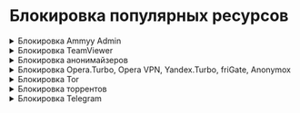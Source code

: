 # Блокировка популярных ресурсов

<details>

<summary>Блокировка Ammyy Admin</summary>

**Ammyy Admin** - это система, удаленного доступа и администрирования. Чтобы заблокировать систему, выполните следующие настройки:

1\. Откройте раздел **Правила трафика -> Объекты** и создайте объект типа **Домен** с доменным именем rl.ammyy.com:

![](/.gitbook/assets/aliases1.png)

2\. Перейдите на вкладку **Правила трафика -> Файрвол -> FORWARD**, создайте и включите правило запрета для нужных пользователей или групп. В поле **Назначение** выберите объект, созданный в пункте 1:

![](/.gitbook/assets/firewall7.png)

</details>

<details>

<summary>Блокировка TeamViewer</summary>

**TeamViewer** - это программное обеспечение для удаленного доступа и управления компьютерами. Его можно заблокировать с помощью [Контроля приложений](/settings/security-profiles/application-control.md).

1\. Перейдите в раздел **Профили безопасности -> Контроль приложений**. Создайте новый профиль для TeamViewer с действием **Запретить**:

![](/.gitbook/assets/application-control1.png)

2\. В разделе **Правила трафика -> Файрвол** добавьте и включите разрешающее правило с профилем, созданным в пункте 1.

</details>

<details>

<summary>Блокировка анонимайзеров</summary>

Заблокировать анонимайзеры можно в разделе **Правила трафика** тремя способами:

1\. Анонимайзеры, работающие по протоколам HTTP(S), блокируются в разделе **Правила трафика -> [Контент-фильтр](/settings/access-rules/content-filter/)**. Для этого создайте правило, в котором запретите категорию сайтов **Анонимайзеры**:

![](/.gitbook/assets/content-filter5.png)

2\. Чтобы предотвратить обход **Контент-фильтра**, создайте правило, которое будет блокировать прямые обращения по IP-адресам в Контент-фильтре:

![](/.gitbook/assets/content-filter12.png)

3\. Для блокировки VPN-анонимайзеров, использующих протокол PPTP, достаточно заблокировать протокол GRE в правилах **[Файрвола](/settings/access-rules/firewall.md)**:

![](/.gitbook/assets/firewall8.png)

</details>

<details>

<summary>Блокировка Opera.Turbo, Opera VPN, Yandex.Turbo, friGate, Anonymox</summary>

Чтобы заблокировать функции браузеров, которые используются для обхода контентной фильтрации, воспользуйтесь модулем [Предотвращение вторжений](/settings/access-rules/ips/README.md).

1\. Перейдите в раздел **Профили безопасности -> Предотвращение вторжений**. Создайте новый профиль.

2\. Нажмите **Добавить сигнатуру** и создайте правило, блокирующее группу сигнатур **Анонимайзеры**:

![](/.gitbook/assets/ips-security-profiles6.png)

3\. Нажмите **Сохранить**.

4\. В разделе **Правила трафика -> Файрвол** добавьте и включите разрешающее правило с профилем, созданным ранее.

</details>

<details>

<summary>Блокировка Tor</summary>

**Tor** - специально разработанное программное обеспечение и среда прокси-серверов, предназначенная для обхода различного рода блокировок, поэтому полностью заблокировать его сейчас невозможно.

Для противодействия использованию сети Tor, а также для журналирования попыток подключения к ней и ее использования выполните следующие настройки:

1\. В разделе **Профили безопасности -> [Предотвращение вторжений](/settings/security-profiles/ips-profiles.md)** создайте профиль.

2\. Нажмите **Добавить сигнатуру** и создайте правило для группы сигнатур **Блокирование атак**:

![](/.gitbook/assets/ips-security-profiles7.png)

3\. В разделе **Профили безопасности -> [Контроль приложений](/settings/security-profiles/application-control.md)** добавьте профиль, запрещающий приложение Tor:

![](/.gitbook/assets/application-control2.png)

4\. В разделе **Правила трафика -> Файрвол** добавьте и включите разрешающее правило с профилями **Предотвращения вторжений** и **Контроля приложений**, созданными ранее.

</details>

<details>

<summary>Блокировка торрентов</summary>

**BitTorrent** - P2P-протокол, предназначенный для обмена файлами через интернет.

Для ограничения возможности использования торрентов выполните следующие настройки:

1\. Запретите протокол BitTorrent с помощью правила в разделе **Профили безопасности -> [Контроль приложений](/settings/security-profiles/application-control.md)**:

![](/.gitbook/assets/application-control3.png)

2\. В разделе **Правила трафика -> Файрвол** добавьте и включите разрешающее правило с профилем, созданным в пункте 1.

3\. Разрешите нужные TCP и UDP порты пользователям. Затем создайте и включите в разделе **Правила трафика -> Файрвол -> FORWARD** правило, которое запрещает все протоколы (правила действуют сверху вниз).

4\. В разделе [Контент-фильтр](/settings/access-rules/content-filter/) заблокируйте доступ к сайтам-каталогам и торрент-файлам. Для этого запретите категории **Торрент-трекеры** и **Torrent-файлы**:

![](/.gitbook/assets/content-filter13.png)

5\. В разделе **Профили безопасности -> [Предотвращение вторжений](/settings/security-profiles/ips-profiles.md)** создайте профиль, блокирующий группу сигнатур **Запросы на скомпрометированные ресурсы**, которая позволяет блокировать активность P2P-программ:

![](/.gitbook/assets/ips-security-profiles10.png)

</details>

<details>

<summary>Блокировка Telegram</summary>

**Telegram** - облачный мессенджер для мобильных устройств и компьютеров (приложение и веб-версия).

Telegram не блокируется **Контролем приложений**, если в приложении настроить опцию **Использовать собственный прокси** в разделе **Настройки -> Продвинутые настройки -> Тип соединения**:

![](/.gitbook/assets/blocking-popular-resources.png)

При необходимости рекомендуем блокировать доступ к приложению Telegram на рабочих станциях: запрещать установку и запуск приложения политиками безопасности или антивирусами.

Веб-версию Telegram можно заблокировать с помощью **[Контент-фильтра](/settings/access-rules/content-filter/rules.md)**. Для этого выполните следующие действия:

1\. Создайте пользовательскую категорию, включающую значение `web.telegram.org`, или отредактируйте уже существующую:

![](/.gitbook/assets/blocking-popular-resources1.png)

2\. Укажите созданную или отредактированную пользовательскую категорию при добавлении правила **Контент-фильтра** с действием **Запретить**:

![](/.gitbook/assets/blocking-popular-resources2.png)

</details>
